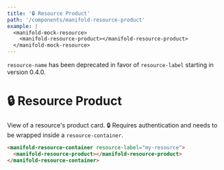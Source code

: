 ```yaml
---
title: '🔒 Resource Product'
path: '/components/manifold-resource-product'
example: |
  <manifold-mock-resource>
    <manifold-resource-product></manifold-resource-product>
  </manifold-mock-resource>
---
```


<manifold-toast alert-type="warning">
  <div><code>resource-name</code> has been deprecated in favor of <code>resource-label</code> starting in version 0.4.0.</div>
</manifold-toast>

# 🔒 Resource Product

View of a resource's product card. 🔒 Requires authentication and needs to be wrapped inside a
`resource-container`.

```html
<manifold-resource-container resource-label="my-resource">
  <manifold-resource-product></manifold-resource-product>
</manifold-resource-container>
```

